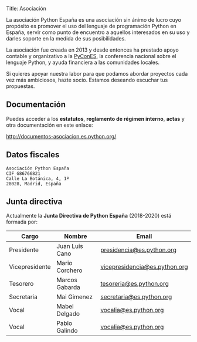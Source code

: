 Title: Asociación

La asociación Python España es una asociación sin ánimo de lucro cuyo propósito es promover el uso del lenguaje de programación Python en España, servir como punto de encuentro a aquellos interesados en su uso y darles soporte en la medida de sus posibilidades.

La asociación fue creada en 2013 y desde entonces ha prestado apoyo contable y organizativo a la [PyConES](https://es.pycon.org), la conferencia nacional sobre el lenguaje Python, y ayuda financiera a las comunidades locales.

Si quieres apoyar nuestra labor para que podamos abordar proyectos cada vez más ambiciosos, hazte socio. Estamos deseando escuchar tus propuestas.

## Documentación

Puedes acceder a los **estatutos**, **reglamento de régimen interno**, **actas** y otra documentación en este enlace:

http://documentos-asociacion.es.python.org/

## Datos fiscales

```
Asociación Python España
CIF G86766821
Calle La Botánica, 4, 1º
28028, Madrid, España
```

## Junta directiva

Actualmente la **Junta Directiva de Python España** (2018-2020) está formada por:

|  Cargo            |  Nombre                   |  Email                           |
| ----------------- | ------------------------- | -------------------------------- |
|  Presidente       |  Juan Luis Cano           |  presidencia@es.python.org       |
|  Vicepresidente   |  Mario Corchero           |  vicepresidencia@es.python.org   |
|  Tesorero         |  Marcos Gabarda           |  tesoreria@es.python.org         |
|  Secretaria       |  Mai Gimenez              |  secretaria@es.python.org        |
|  Vocal            |  Mabel Delgado            |  vocalia@es.python.org           |
|  Vocal            |  Pablo Galindo            |  vocalia@es.python.org           |
